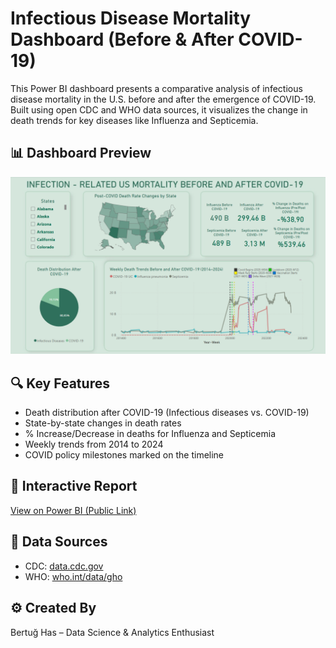 # Infectious Disease Mortality Dashboard (Before & After COVID-19)

This Power BI dashboard presents a comparative analysis of infectious disease mortality in the U.S. before and after the emergence of COVID-19. Built using open CDC and WHO data sources, it visualizes the change in death trends for key diseases like Influenza and Septicemia.

## 📊 Dashboard Preview

![Dashboard](infectious_dashboard.png)

## 🔍 Key Features
- Death distribution after COVID-19 (Infectious diseases vs. COVID-19)
- State-by-state changes in death rates
- % Increase/Decrease in deaths for Influenza and Septicemia
- Weekly trends from 2014 to 2024
- COVID policy milestones marked on the timeline

## 🔗 Interactive Report
[View on Power BI (Public Link)](https://app.powerbi.com/groups/me/reports/8b68ae7c-2559-48b0-a452-ee3eee5048de/e41cf8b93e25de0b5ad0?experience=power-bi)

## 📁 Data Sources
- CDC: [data.cdc.gov](https://data.cdc.gov/)
- WHO: [who.int/data/gho](https://www.who.int/data/gho)

## ⚙️ Created By
Bertuğ Has – Data Science & Analytics Enthusiast
